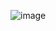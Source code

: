 ![image](https://user-images.githubusercontent.com/94898353/211443543-da590d65-9dc1-445c-9f73-9683e9c409dc.png)
